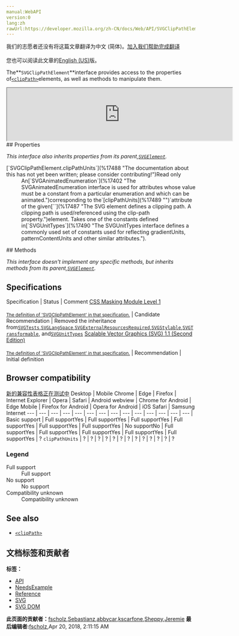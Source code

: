 ```yaml
---
manual:WebAPI
version:0
lang:zh
rawUrl:https://developer.mozilla.org/zh-CN/docs/Web/API/SVGClipPathElement
---
```




<bdi>我们的志愿者还没有将这篇文章翻译为<bdi>中文 (简体)</bdi>。[加入我们帮助完成翻译](%17485 "")<br></br>您也可以阅读此文章的[English (US)](%17486 "")版。</bdi>






The**`SVGClipPathElement`**interface provides access to the properties of[`<clipPath>`](%17487 "The <clipPath> SVG element defines a clipping path. A clipping path is used/referenced using the clip-path property.")elements, as well as methods to manipulate them.

<iframe src='https://mdn.mozillademos.org/en-US/docs/Web/API/SVGClipPathElement$samples/inheritance_diagram?revision=1375621' width='600' height='140'></iframe>
## Properties<a name="Properties"></a>


<em>This interface also inherits properties from its parent,[`SVGElement`](%17342 "All of the SVG DOM interfaces that correspond directly to elements in the SVG language derive from the SVGElement interface.").</em>

<dl><dt>[`SVGClipPathElement.clipPathUnits`](%17488 "The documentation about this has not yet been written; please consider contributing!")Read only</dt><dd>An[`SVGAnimatedEnumeration`](%17402 "The SVGAnimatedEnumeration interface is used for attributes whose value must be a constant from a particular enumeration and which can be animated.")corresponding to the`[clipPathUnits](%17489 "")`attribute of the given[`<clipPath>`](%17487 "The <clipPath> SVG element defines a clipping path. A clipping path is used/referenced using the clip-path property.")element. Takes one of the constants defined in[`SVGUnitTypes`](%17490 "The SVGUnitTypes interface defines a commonly used set of constants used for reflecting gradientUnits, patternContentUnits and other similar attributes.").</dd></dl>
## Methods<a name="Methods"></a>


<em>This interface doesn&#39;t implement any specific methods, but inherits methods from its parent,[`SVGElement`](%17342 "All of the SVG DOM interfaces that correspond directly to elements in the SVG language derive from the SVGElement interface.").</em>


## Specifications<a name="Specifications"></a>
Specification | Status | Comment 
[CSS Masking Module Level 1<br></br><small>The definition of &#39;SVGClipPathElement&#39; in that specification.</small>](%17491 "") | Candidate Recommendation | Removed the inheritance from[`SVGTests`](%17492 "The SVGTests interface is used to reflect conditional processing attributes and is mixed into other interfaces for elements that support these attributes."),[`SVGLangSpace`](%17493 "The documentation about this has not yet been written; please consider contributing!"),[`SVGExternalResourcesRequired`](%17494 "The SVGExternalResourcesRequired interface defines an interface which applies to all elements where this element or one of its descendants can reference an external resource."),[`SVGStylable`](%17382 "The SVGStylable interface is implemented on all objects corresponding to SVG elements that can have style, class and presentation attributes specified on them."),[`SVGTransformable`](%17495 "Interface SVGTransformable contains properties and methods that apply to all elements which have attribute transform."), and[`SVGUnitTypes`](%17490 "The SVGUnitTypes interface defines a commonly used set of constants used for reflecting gradientUnits, patternContentUnits and other similar attributes.") 
[Scalable Vector Graphics (SVG) 1.1 (Second Edition)<br></br><small>The definition of &#39;SVGClipPathElement&#39; in that specification.</small>](%17496 "") | Recommendation | Initial definition 


## Browser compatibility<a name="Browser_compatibility"></a>
[新的兼容性表格正在测试中<i></i>](%3360 "")
<abbr>Desktop<i></i></abbr> | <abbr>Mobile<i></i></abbr> 
<abbr>Chrome<i></i></abbr> | <abbr>Edge<i></i></abbr> | <abbr>Firefox<i></i></abbr> | <abbr>Internet Explorer<i></i></abbr> | <abbr>Opera<i></i></abbr> | <abbr>Safari<i></i></abbr> | <abbr>Android webview<i></i></abbr> | <abbr>Chrome for Android<i></i></abbr> | <abbr>Edge Mobile<i></i></abbr> | <abbr>Firefox for Android<i></i></abbr> | <abbr>Opera for Android<i></i></abbr> | <abbr>iOS Safari<i></i></abbr> | <abbr>Samsung Internet<i></i></abbr> 
 ---  |  ---  |  ---  |  ---  |  ---  |  ---  |  ---  |  ---  |  ---  |  ---  |  ---  |  ---  |  ---  |  ---  | 
Basic support | <abbr>Full support</abbr>Yes | <abbr>Full support</abbr>Yes | <abbr>Full support</abbr>Yes | <abbr>Full support</abbr>Yes | <abbr>Full support</abbr>Yes | <abbr>Full support</abbr>Yes | <abbr>No support</abbr>No | <abbr>Full support</abbr>Yes | <abbr>Full support</abbr>Yes | <abbr>Full support</abbr>Yes | <abbr>Full support</abbr>Yes | <abbr>Full support</abbr>Yes | <abbr>?</abbr> 
`clipPathUnits` | <abbr>?</abbr> | <abbr>?</abbr> | <abbr>?</abbr> | <abbr>?</abbr> | <abbr>?</abbr> | <abbr>?</abbr> | <abbr>?</abbr> | <abbr>?</abbr> | <abbr>?</abbr> | <abbr>?</abbr> | <abbr>?</abbr> | <abbr>?</abbr> | <abbr>?</abbr> 


### Legend<a name="Legend"></a>
<dl><dt><abbr>Full support</abbr></dt><dd>Full support</dd><dt><abbr>No support</abbr></dt><dd>No support</dd><dt><abbr>Compatibility unknown</abbr></dt><dd>Compatibility unknown</dd></dl>

## See also<a name="See_also"></a>

* [`<clipPath>`](%17487 "The <clipPath> SVG element defines a clipping path. A clipping path is used/referenced using the clip-path property.")



## 文档标签和贡献者
**标签：**
* [API](%50 "")
* [NeedsExample](%13047 "")
* [Reference](%3381 "")
* [SVG](%457 "")
* [SVG DOM](%17335 "")

**此页面的贡献者：**[fscholz](%60 ""),[Sebastianz](%4468 ""),[abbycar](%15784 ""),[kscarfone](%3900 ""),[Sheppy](%405 ""),[Jeremie](%4470 "")
**最后编辑者:**[fscholz](%60 ""),<time>Apr 20, 2018, 2:11:15 AM</time>


